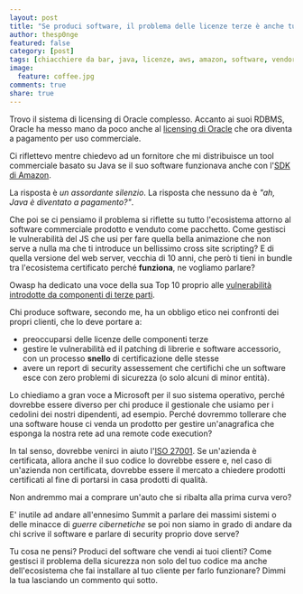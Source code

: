 ```yaml
---
layout: post
title: "Se produci software, il problema delle licenze terze è anche tuo"
author: thesp0nge
featured: false
category: [post]
tags: [chiacchiere da bar, java, licenze, aws, amazon, software, vendor]
image:
  feature: coffee.jpg
comments: true
share: true
---
```


Trovo il sistema di licensing di Oracle complesso. Accanto ai suoi RDBMS,
Oracle ha messo mano da poco anche al [licensing di
Oracle](https://upperedge.com/oracle/using-java-heres-how-oracles-new-2019-java-se-licensing-affects-you/)
che ora diventa a pagamento per uso commerciale.

Ci riflettevo mentre chiedevo ad un fornitore che mi distribuisce un tool
commerciale basato su Java se il suo software funzionava anche con l'[SDK di
Amazon](https://aws.amazon.com/it/sdk-for-java/).

La risposta è _un assordante silenzio_. La risposta che nessuno da è _"ah, Java
è diventato a pagamento?"_.

Che poi se ci pensiamo il problema si riflette su tutto l'ecosistema attorno al
software commerciale prodotto e venduto come pacchetto. Come gestisci le
vulnerabilità del JS che usi per fare quella bella animazione che non serve a
nulla ma che ti introduce un bellissimo cross site scripting?
E di quella versione del web server, vecchia di 10 anni, che però ti tieni in
bundle tra l'ecosistema certificato perché **funziona**, ne vogliamo parlare?

Owasp ha dedicato una voce della sua Top 10 proprio alle [vulnerabilità
introdotte da componenti di terze
parti](https://www.owasp.org/index.php/Top_10-2017_A9-Using_Components_with_Known_Vulnerabilities).

Chi produce software, secondo me, ha un obbligo etico nei confronti dei propri
clienti, che lo deve portare a:

* preoccuparsi delle licenze delle componenti terze
* gestire le vulnerabilità ed il patching di librerie e software accessorio,
  con un processo **snello** di certificazione delle stesse
* avere un report di security assessement che certifichi che un software esce
  con zero problemi di sicurezza (o solo alcuni di minor entità).

Lo chiediamo a gran voce a Microsoft per il suo sistema operativo, perché
dovrebbe essere diverso per chi produce il gestionale che usiamo per i cedolini
dei nostri dipendenti, ad esempio. Perché dovremmo tollerare che una software
house ci venda un prodotto per gestire un'anagrafica che esponga la nostra rete
ad una remote code execution? 

In tal senso, dovrebbe venirci in aiuto l'[ISO
27001](https://it.wikipedia.org/wiki/ISO/IEC_27001). Se un'azienda è
certificata, allora anche il suo codice lo dovrebbe essere e, nel caso di
un'azienda non certificata, dovrebbe essere il mercato a chiedere prodotti
certificati al fine di portarsi in casa prodotti di qualità.

Non andremmo mai a comprare un'auto che si ribalta alla prima curva vero?

E' inutile ad andare all'ennesimo Summit a parlare dei massimi sistemi o delle
minacce di _guerre cibernetiche_ se poi non siamo in grado di andare da chi
scrive il software e parlare di security proprio dove serve?

Tu cosa ne pensi? Produci del software che vendi ai tuoi clienti? Come gestisci
il problema della sicurezza non solo del tuo codice ma anche dell'ecosistema
che fai installare al tuo cliente per farlo funzionare?
Dimmi la tua lasciando un commento qui sotto.
